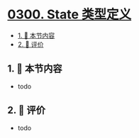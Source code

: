 # [0300. State 类型定义](https://github.com/tnotesjs/TNotes.react/tree/main/notes/0300.%20State%20%E7%B1%BB%E5%9E%8B%E5%AE%9A%E4%B9%89)

<!-- region:toc -->

- [1. 🎯 本节内容](#1--本节内容)
- [2. 🫧 评价](#2--评价)

<!-- endregion:toc -->

## 1. 🎯 本节内容

- todo

## 2. 🫧 评价

- todo
